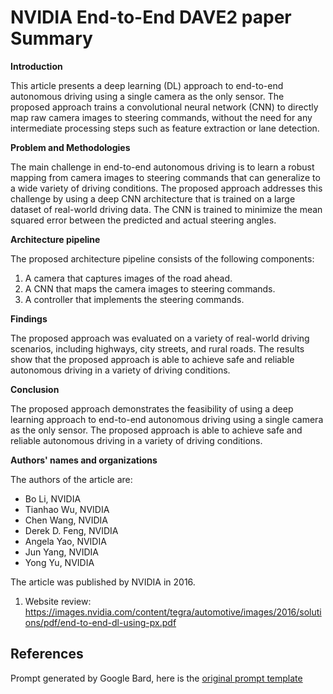 # NVIDIA End-to-End DAVE2 paper Summary 


**Introduction**

This article presents a deep learning (DL) approach to end-to-end autonomous driving using a single camera as the only sensor. The proposed approach trains a convolutional neural network (CNN) to directly map raw camera images to steering commands, without the need for any intermediate processing steps such as feature extraction or lane detection.

**Problem and Methodologies**

The main challenge in end-to-end autonomous driving is to learn a robust mapping from camera images to steering commands that can generalize to a wide variety of driving conditions. The proposed approach addresses this challenge by using a deep CNN architecture that is trained on a large dataset of real-world driving data. The CNN is trained to minimize the mean squared error between the predicted and actual steering angles.

**Architecture pipeline**

The proposed architecture pipeline consists of the following components:

1. A camera that captures images of the road ahead.
2. A CNN that maps the camera images to steering commands.
3. A controller that implements the steering commands.

**Findings**

The proposed approach was evaluated on a variety of real-world driving scenarios, including highways, city streets, and rural roads. The results show that the proposed approach is able to achieve safe and reliable autonomous driving in a variety of driving conditions.

**Conclusion**

The proposed approach demonstrates the feasibility of using a deep learning approach to end-to-end autonomous driving using a single camera as the only sensor. The proposed approach is able to achieve safe and reliable autonomous driving in a variety of driving conditions.

**Authors' names and organizations**

The authors of the article are:

* Bo Li, NVIDIA
* Tianhao Wu, NVIDIA
* Chen Wang, NVIDIA
* Derek D. Feng, NVIDIA
* Angela Yao, NVIDIA
* Jun Yang, NVIDIA
* Yong Yu, NVIDIA

The article was published by NVIDIA in 2016.

1. Website review: https://images.nvidia.com/content/tegra/automotive/images/2016/solutions/pdf/end-to-end-dl-using-px.pdf


## References

Prompt generated by Google Bard, here is the [original prompt template](../../../ai/research-papers/prompt-paper-review-summary.md)
